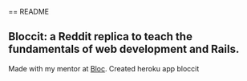 == README
## Bloccit: a Reddit replica to teach the fundamentals of web development and Rails.

Made with my mentor at [Bloc](http://bloc.io).
Created heroku app bloccit


